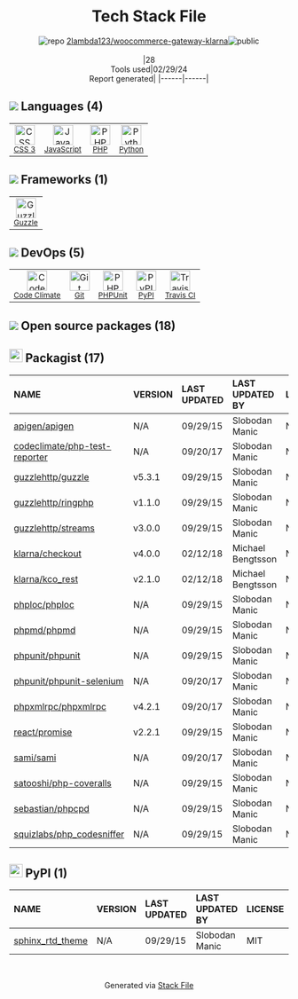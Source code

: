 <!--
&lt;--- Readme.md Snippet without images Start ---&gt;
## Tech Stack
2lambda123/woocommerce-gateway-klarna is built on the following main stack:

- [JavaScript](https://developer.mozilla.org/en-US/docs/Web/JavaScript) – Languages
- [PHP](http://www.php.net/) – Languages
- [Python](https://www.python.org) – Languages
- [Guzzle](http://guzzlephp.org/) – Microframeworks (Backend)
- [Code Climate](https://codeclimate.com/) – Code Review
- [PHPUnit](https://phpunit.de/) – Testing Frameworks
- [Travis CI](http://travis-ci.com/) – Continuous Integration

Full tech stack [here](/techstack.md)

&lt;--- Readme.md Snippet without images End ---&gt;

&lt;--- Readme.md Snippet with images Start ---&gt;
## Tech Stack
2lambda123/woocommerce-gateway-klarna is built on the following main stack:

- <img width='25' height='25' src='https://img.stackshare.io/service/1209/javascript.jpeg' alt='JavaScript'/> [JavaScript](https://developer.mozilla.org/en-US/docs/Web/JavaScript) – Languages
- <img width='25' height='25' src='https://img.stackshare.io/service/991/hwUcGZ41_400x400.jpg' alt='PHP'/> [PHP](http://www.php.net/) – Languages
- <img width='25' height='25' src='https://img.stackshare.io/service/993/pUBY5pVj.png' alt='Python'/> [Python](https://www.python.org) – Languages
- <img width='25' height='25' src='https://img.stackshare.io/service/2350/638632.png' alt='Guzzle'/> [Guzzle](http://guzzlephp.org/) – Microframeworks (Backend)
- <img width='25' height='25' src='https://img.stackshare.io/service/305/KFgYaUkK.png' alt='Code Climate'/> [Code Climate](https://codeclimate.com/) – Code Review
- <img width='25' height='25' src='https://img.stackshare.io/service/1616/1_WsEnddd5Y4EgEHsT054kUQ.jpeg' alt='PHPUnit'/> [PHPUnit](https://phpunit.de/) – Testing Frameworks
- <img width='25' height='25' src='https://img.stackshare.io/service/460/Lu6cGu0z_400x400.png' alt='Travis CI'/> [Travis CI](http://travis-ci.com/) – Continuous Integration

Full tech stack [here](/techstack.md)

&lt;--- Readme.md Snippet with images End ---&gt;
-->
<div align="center">

# Tech Stack File
![](https://img.stackshare.io/repo.svg "repo") [2lambda123/woocommerce-gateway-klarna](https://github.com/2lambda123/woocommerce-gateway-klarna)![](https://img.stackshare.io/public_badge.svg "public")
<br/><br/>
|28<br/>Tools used|02/29/24 <br/>Report generated|
|------|------|
</div>

## <img src='https://img.stackshare.io/languages.svg'/> Languages (4)
<table><tr>
  <td align='center'>
  <img width='36' height='36' src='https://img.stackshare.io/service/6727/css.png' alt='CSS 3'>
  <br>
  <sub><a href="https://developer.mozilla.org/en-US/docs/Web/CSS/CSS3">CSS 3</a></sub>
  <br>
  <sub></sub>
</td>

<td align='center'>
  <img width='36' height='36' src='https://img.stackshare.io/service/1209/javascript.jpeg' alt='JavaScript'>
  <br>
  <sub><a href="https://developer.mozilla.org/en-US/docs/Web/JavaScript">JavaScript</a></sub>
  <br>
  <sub></sub>
</td>

<td align='center'>
  <img width='36' height='36' src='https://img.stackshare.io/service/991/hwUcGZ41_400x400.jpg' alt='PHP'>
  <br>
  <sub><a href="http://www.php.net/">PHP</a></sub>
  <br>
  <sub></sub>
</td>

<td align='center'>
  <img width='36' height='36' src='https://img.stackshare.io/service/993/pUBY5pVj.png' alt='Python'>
  <br>
  <sub><a href="https://www.python.org">Python</a></sub>
  <br>
  <sub></sub>
</td>

</tr>
</table>

## <img src='https://img.stackshare.io/frameworks.svg'/> Frameworks (1)
<table><tr>
  <td align='center'>
  <img width='36' height='36' src='https://img.stackshare.io/service/2350/638632.png' alt='Guzzle'>
  <br>
  <sub><a href="http://guzzlephp.org/">Guzzle</a></sub>
  <br>
  <sub></sub>
</td>

</tr>
</table>

## <img src='https://img.stackshare.io/devops.svg'/> DevOps (5)
<table><tr>
  <td align='center'>
  <img width='36' height='36' src='https://img.stackshare.io/service/305/KFgYaUkK.png' alt='Code Climate'>
  <br>
  <sub><a href="https://codeclimate.com/">Code Climate</a></sub>
  <br>
  <sub></sub>
</td>

<td align='center'>
  <img width='36' height='36' src='https://img.stackshare.io/service/1046/git.png' alt='Git'>
  <br>
  <sub><a href="http://git-scm.com/">Git</a></sub>
  <br>
  <sub></sub>
</td>

<td align='center'>
  <img width='36' height='36' src='https://img.stackshare.io/service/1616/1_WsEnddd5Y4EgEHsT054kUQ.jpeg' alt='PHPUnit'>
  <br>
  <sub><a href="https://phpunit.de/">PHPUnit</a></sub>
  <br>
  <sub></sub>
</td>

<td align='center'>
  <img width='36' height='36' src='https://img.stackshare.io/service/12572/-RIWgodF_400x400.jpg' alt='PyPI'>
  <br>
  <sub><a href="https://pypi.org/">PyPI</a></sub>
  <br>
  <sub></sub>
</td>

<td align='center'>
  <img width='36' height='36' src='https://img.stackshare.io/service/460/Lu6cGu0z_400x400.png' alt='Travis CI'>
  <br>
  <sub><a href="http://travis-ci.com/">Travis CI</a></sub>
  <br>
  <sub></sub>
</td>

</tr>
</table>


## <img src='https://img.stackshare.io/group.svg' /> Open source packages (18)</h2>

## <img width='24' height='24' src='https://img.stackshare.io/package_manager/1778/default_90cb8b66e85ae5b95928b10bb076ab6a27c7e151.png'/> Packagist (17)

|NAME|VERSION|LAST UPDATED|LAST UPDATED BY|LICENSE|VULNERABILITIES|
|:------|:------|:------|:------|:------|:------|
|[apigen/apigen](https://packagist.org/apigen/apigen)|N/A|09/29/15|Slobodan Manic |N/A|N/A|
|[codeclimate/php-test-reporter](https://packagist.org/codeclimate/php-test-reporter)|N/A|09/20/17|Slobodan Manic |N/A|N/A|
|[guzzlehttp/guzzle](https://packagist.org/guzzlehttp/guzzle)|v5.3.1|09/29/15|Slobodan Manic |N/A|N/A|
|[guzzlehttp/ringphp](https://packagist.org/guzzlehttp/ringphp)|v1.1.0|09/29/15|Slobodan Manic |N/A|N/A|
|[guzzlehttp/streams](https://packagist.org/guzzlehttp/streams)|v3.0.0|09/29/15|Slobodan Manic |N/A|N/A|
|[klarna/checkout](https://packagist.org/klarna/checkout)|v4.0.0|02/12/18|Michael Bengtsson |N/A|N/A|
|[klarna/kco_rest](https://packagist.org/klarna/kco_rest)|v2.1.0|02/12/18|Michael Bengtsson |N/A|N/A|
|[phploc/phploc](https://packagist.org/phploc/phploc)|N/A|09/29/15|Slobodan Manic |N/A|N/A|
|[phpmd/phpmd](https://packagist.org/phpmd/phpmd)|N/A|09/29/15|Slobodan Manic |N/A|N/A|
|[phpunit/phpunit](https://packagist.org/phpunit/phpunit)|N/A|09/29/15|Slobodan Manic |N/A|N/A|
|[phpunit/phpunit-selenium](https://packagist.org/phpunit/phpunit-selenium)|N/A|09/20/17|Slobodan Manic |N/A|N/A|
|[phpxmlrpc/phpxmlrpc](https://packagist.org/phpxmlrpc/phpxmlrpc)|v4.2.1|09/20/17|Slobodan Manic |N/A|N/A|
|[react/promise](https://packagist.org/react/promise)|v2.2.1|09/29/15|Slobodan Manic |N/A|N/A|
|[sami/sami](https://packagist.org/sami/sami)|N/A|09/20/17|Slobodan Manic |N/A|N/A|
|[satooshi/php-coveralls](https://packagist.org/satooshi/php-coveralls)|N/A|09/29/15|Slobodan Manic |N/A|N/A|
|[sebastian/phpcpd](https://packagist.org/sebastian/phpcpd)|N/A|09/29/15|Slobodan Manic |N/A|N/A|
|[squizlabs/php_codesniffer](https://packagist.org/squizlabs/php_codesniffer)|N/A|09/29/15|Slobodan Manic |N/A|N/A|


## <img width='24' height='24' src='https://img.stackshare.io/service/12572/-RIWgodF_400x400.jpg'/> PyPI (1)

|NAME|VERSION|LAST UPDATED|LAST UPDATED BY|LICENSE|VULNERABILITIES|
|:------|:------|:------|:------|:------|:------|
|[sphinx_rtd_theme](https://pypi.org/project/sphinx_rtd_theme)|N/A|09/29/15|Slobodan Manic |MIT|N/A|

<br/>
<div align='center'>

Generated via [Stack File](https://github.com/marketplace/stack-file)
